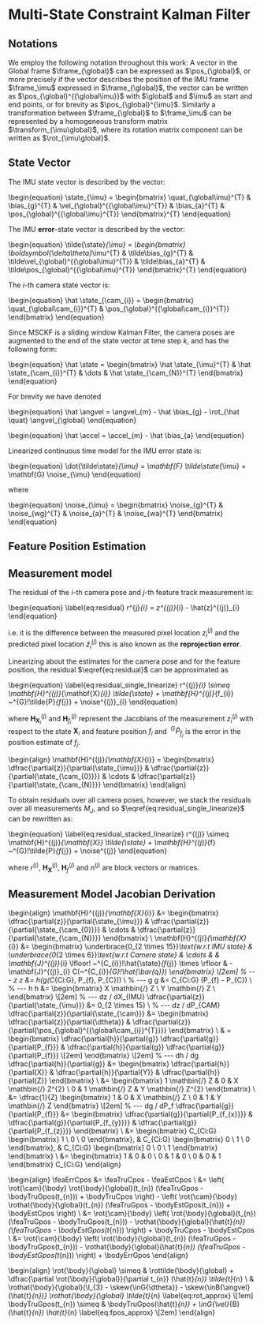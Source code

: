 # Multi-State Constraint Kalman Filter

$$
  % General
  \newcommand{\state}{\mathbf{X}}
  \newcommand{\frame}{\mathcal{F}}
  \newcommand{\quat}{\mathbf{q}}
  \newcommand{\accel}{\mathbf{a}}
  \newcommand{\vel}{\mathbf{v}}
  \newcommand{\angvel}{\boldsymbol{\omega}}
  \newcommand{\pos}{\mathbf{r}}
  \newcommand{\transform}{\mathbf{T}}
  \newcommand{\rot}[2]{{}^{#1}_{#2}\mathbf{R}}
  \newcommand{\rottilde}[2]{{}^{#1}_{#2}\mathbf{\tilde R}}
  \newcommand{\rothat}[2]{{}^{#1}_{#2}\mathbf{\hat R}}
  \newcommand{\bias}{\mathbf{b}}
  \newcommand{\noise}{\mathbf{n}}
  \newcommand{\I}{\mathbf{I}}
  % Frames
  \newcommand{\global}{\text{G}}
  \newcommand{\imu}{\text{I}}
  \newcommand{\cam}{\text{C}}
  \newcommand{\body}{\text{B}}
  \newcommand{\inG}{{}^{G}}
  \newcommand{\inB}{{}^{B}}
  \newcommand{\inC}{{}^{C}}
  % Custom
  \newcommand{\dtheta}{\boldsymbol{\delta\theta}}
  \newcommand{\skew}[1]{\lfloor #1 \enspace \times \rfloor}
  \newcommand{\feaTruGpos}{{}^{G}p_{f}}
  \newcommand{\feaErrGpos}{{}^{G}\tilde{p}_{f}}
  \newcommand{\feaEstGpos}{{}^{G}\hat{p}_{f}}
  \newcommand{\feaTruCpos}{{}^{C}p_{f}}
  \newcommand{\feaErrCpos}{{}^{C}\tilde{p}_{f}}
  \newcommand{\feaEstCpos}{{}^{C}\hat{p}_{f}}
  \newcommand{\bodyTruGpos}{{}^{G}p_{B}}
  \newcommand{\bodyErrGpos}{{}^{G}\tilde{p}_{B}}
  \newcommand{\bodyEstGpos}{{}^{G}\hat{p}_{B}}
  \newcommand{\bodyTruCpos}{{}^{C}p_{B}}
  \newcommand{\bodyErrCpos}{{}^{C}\tilde{p}_{B}}
  \newcommand{\bodyEstCpos}{{}^{C}\hat{p}_{B}} $$



## Notations

We employ the following notation throughout this work: A vector in the Global
frame $\frame_{\global}$ can be expressed as $\pos_{\global}$, or more
precisely if the vector describes the position of the IMU frame $\frame_\imu$
expressed in $\frame_{\global}$, the vector can be written as
$\pos_{\global}^{{\global\imu}}$ with $\global$ and $\imu$ as start and end
points, or for brevity as $\pos_{\global}^{\imu}$. Similarly a transformation
between $\frame_{\global}$ to $\frame_\imu$ can be represented by a homogeneous
transform matrix $\transform_{\imu\global}$, where its rotation matrix
component can be written as $\rot_{\imu\global}$.



## State Vector

The IMU state vector is described by the vector:

\begin{equation}
  \state_{\imu} = \begin{bmatrix}
    \quat_{\global\imu}^{T}
    & \bias_{g}^{T}
    & \vel_{\global}^{{\global\imu}^{T}}
    & \bias_{a}^{T}
    & \pos_{\global}^{{\global\imu}^{T}}
  \end{bmatrix}^{T}
\end{equation}

The IMU **error**-state vector is described by the vector:

\begin{equation}
  \tilde{\state}_{\imu} = \begin{bmatrix}
    \boldsymbol{\delta\theta}_\imu^{T}
    & \tilde\bias_{g}^{T}
    & \tilde\vel_{\global}^{{\global\imu}^{T}}
    & \tilde\bias_{a}^{T}
    & \tilde\pos_{\global}^{{\global\imu}^{T}}
  \end{bmatrix}^{T}
\end{equation}

The $i$-th camera state vector is:

\begin{equation}
  \hat \state_{\cam_{i}} = \begin{bmatrix}
    \quat_{\global\cam_{i}}^{T}
    & \pos_{\global}^{{\global\cam_{i}}^{T}}
  \end{bmatrix}
\end{equation}

Since MSCKF is a sliding window Kalman Filter, the camera poses are augmented
to the end of the state vector at time step $k$, and has the following form:

\begin{equation}
  \hat \state = \begin{bmatrix}
    \hat \state_{\imu}^{T}
    & \hat \state_{\cam_{i}}^{T}
    & \dots
    & \hat \state_{\cam_{N}}^{T}
  \end{bmatrix}
\end{equation}

For brevity we have denoted

\begin{equation}
  \hat \angvel = \angvel_{m} - \hat \bias_{g} - \rot_{\hat \quat} \angvel_{\global}
\end{equation}

\begin{equation}
  \hat \accel = \accel_{m} - \hat \bias_{a}
\end{equation}

Linearized continuous time model for the IMU error state is:

\begin{equation}
  \dot{\tilde\state}_{\imu} =
    \mathbf{F} \tilde\state_{\imu} +
    \mathbf{G} \noise_{\imu}
\end{equation}

where

\begin{equation}
  \noise_{\imu} = \begin{bmatrix}
    \noise_{g}^{T}
    & \noise_{wg}^{T}
    & \noise_{a}^{T}
    & \noise_{wa}^{T}
  \end{bmatrix}
\end{equation}


## Feature Position Estimation




## Measurement model

The residual of the $i$-th camera pose and $j$-th feature track
measurement is:

\begin{equation} \label{eq:residual}
  r^{j}_{i} = z^{(j)}_{i} - \hat{z}^{(j)}_{i}
\end{equation}

i.e. it is the difference between the measured pixel location $z^{(j)}_{i}$ and
the predicted pixel location $\hat{z}^{(j)}_{i}$ this is also known as the
**reprojection error**.

Linearizing about the estimates for the camera pose and for the feature
position, the residual $\eqref{eq:residual}$ can be approximated as

\begin{equation} \label{eq:residual_single_linearize}
  r^{(j)}_{i} \simeq
    \mathbf{H}^{(j)}_{\mathbf{X}_{i}} \tilde{\state} +
    \mathbf{H}^{(j)}_{f_{i}} ~^{G}\!\tilde{P}_{f_{j}} + \noise^{(j)}_{i}
\end{equation}

where $\mathbf{H}^{(j)}_{\mathbf{X}_{i}}$ and $\mathbf{H}^{(j)}_{f_{i}}$
represent the Jacobians of the measurement $z^{(j)}_{i}$ with respect to the
state $\mathbf{X}_{i}$ and feature position $f_{i}$ and
$~^{G}\!\tilde{P}_{f_{j}}$ is the error in the position estimate of $f_{j}$.

\begin{align}
  \mathbf{H}^{(j)}_{\mathbf{X}_{i}} = \begin{bmatrix}
    \dfrac{\partial{z}}{\partial{\state_{\imu}}}
    & \dfrac{\partial{z}}{\partial{\state_{\cam_{0}}}}
    & \cdots
    & \dfrac{\partial{z}}{\partial{\state_{\cam_{N}}}}
  \end{bmatrix}
\end{align}

To obtain residuals over all camera poses, however, we stack the residuals
over all measurements $M_{J}$, and so $\eqref{eq:residual_single_linearize}$
can be rewritten as:

\begin{equation} \label{eq:residual_stacked_linearize}
  r^{(j)} \simeq
    \mathbf{H}^{(j)}_{\mathbf{X}} \tilde{\state} +
    \mathbf{H}^{(j)}_{f} ~^{G}\!\tilde{P}_{f_{j}} + \noise^{(j)}
\end{equation}

where $r^{(j)}$, $\mathbf{H}^{(j)}_{\mathbf{X}}$, $\mathbf{H}^{(j)}_{f}$ and
$n^{(j)}$ are block vectors or matrices.


## Measurement Model Jacobian Derivation

\begin{align}
  \mathbf{H}^{(j)}_{\mathbf{X}_{i}} &= \begin{bmatrix}
    \dfrac{\partial{z}}{\partial{\state_{\imu}}}
    & \dfrac{\partial{z}}{\partial{\state_{\cam_{0}}}}
    & \cdots
    & \dfrac{\partial{z}}{\partial{\state_{\cam_{N}}}}
  \end{bmatrix} \\
  \mathbf{H}^{(j)}_{\mathbf{X}_{i}} &= \begin{bmatrix}
    \underbrace{0_{2 \times 15}}_\text{w.r.t IMU state}
    & \underbrace{0_{2 \times 6}}_\text{w.r.t Camera state}
    & \cdots &
    & \mathbf{J}^{(j)}_{i}
      \lfloor\! ~^{C_{i}}\!\hat{\state}_{f_{j}} \times \rfloor
    & - \mathbf{J}^{(j)}_{i} C(~^{C_{i}}_{G}\!\hat{\bar{q}})
  \end{bmatrix} \\[2em]
  % --- z
  z &= h(g(C_{Ci:G}, P_{f}, P_{C})) \\
  % --- g
  g &= C_{Ci:G} (P_{f} - P_{C}) \\
  % --- h
  h &= \begin{bmatrix}
    X \mathbin{/} Z \\
    Y \mathbin{/} Z \\
  \end{bmatrix} \\[2em]
  % --- dz / dX_{IMU}
  \dfrac{\partial{z}}{\partial{\state_{\imu}}} &= 0_{2 \times 15} \\
  % --- dz / dP_{CAM}
  \dfrac{\partial{z}}{\partial{\state_{\cam}}} &= \begin{bmatrix}
    \dfrac{\partial{z}}{\partial{\dtheta}}
    & \dfrac{\partial{z}}{\partial{\pos_{\global}^{{\global\cam_{i}}^{T}}}}
  \end{bmatrix} \\
  & = \begin{bmatrix}
    \dfrac{\partial{h}}{\partial{g}}
    \dfrac{\partial{g}}{\partial{P_{f}}}
    & \dfrac{\partial{h}}{\partial{g}}
    \dfrac{\partial{g}}{\partial{P_{f}}} \\[2em]
  \end{bmatrix} \\[2em]
  % --- dh / dg
  \dfrac{\partial{h}}{\partial{g}} &= \begin{bmatrix}
    \dfrac{\partial{h}}{\partial{X}} &
    \dfrac{\partial{h}}{\partial{Y}} &
    \dfrac{\partial{h}}{\partial{Z}}
  \end{bmatrix} \\
  &= \begin{bmatrix}
    1 \mathbin{/} Z & 0 & X \mathbin{/} Z^{2} \\
    0 & 1 \mathbin{/} Z & Y \mathbin{/} Z^{2}
  \end{bmatrix} \\
  &= \dfrac{1}{Z} \begin{bmatrix}
    1 & 0 & X \mathbin{/} Z \\
    0 & 1 & Y \mathbin{/} Z
  \end{bmatrix} \\[2em]
  % --- dg / dP_f
  \dfrac{\partial{g}}{\partial{P_{f}}} &= \begin{bmatrix}
    \dfrac{\partial{g}}{\partial{P_{f_{x}}}} &
    \dfrac{\partial{g}}{\partial{P_{f_{y}}}} &
    \dfrac{\partial{g}}{\partial{P_{f_{z}}}}
  \end{bmatrix} \\
  &= \begin{bmatrix}
    C_{Ci:G} \begin{bmatrix} 1 \\ 0 \\ 0 \end{bmatrix},
    & C_{Ci:G} \begin{bmatrix} 0 \\ 1 \\ 0 \end{bmatrix},
    & C_{Ci:G} \begin{bmatrix} 0 \\ 0 \\ 1 \end{bmatrix}
  \end{bmatrix} \\
  &= \begin{bmatrix}
    1 & 0 & 0 \\
    0 & 1 & 0 \\
    0 & 0 & 1
  \end{bmatrix} C_{Ci:G}
\end{align}

\begin{align}
  \feaErrCpos &= \feaTruCpos - \feaEstCpos \\
  &=
  \left(
    \rot{\cam}{\body}
    \rot{\body}{\global}(t_{n})
    (\feaTruGpos - \bodyTruGpos(t_{n})) + \bodyTruCpos
  \right) -
  \left(
    \rot{\cam}{\body}
    \rothat{\body}{\global}(t_{n})
    (\feaTruGpos - \bodyEstGpos(t_{n})) + \bodyEstCpos
  \right) \\
  &=
  \rot{\cam}{\body}
    \left(
      \rot{\body}{\global}(t_{n})
      (\feaTruGpos - \bodyTruGpos(t_{n})) -
      \rothat{\body}{\global}(\hat{t}_{n})
      (\feaTruGpos - \bodyEstGpos(t_{n}))
    \right) +
    \bodyTruCpos - \bodyEstCpos \\
  &=
  \rot{\cam}{\body}
    \left(
      \rot{\body}{\global}(t_{n})
      (\feaTruGpos - \bodyTruGpos(t_{n})) -
      \rothat{\body}{\global}(\hat{t}_{n})
      (\feaTruGpos - \bodyEstGpos(t_{n}))
    \right) +
  \bodyErrGpos
\end{align}

\begin{align}
  \rot{\body}{\global} \simeq
    & \rottilde{\body}{\global} +
      \dfrac{\partial \rot{\body}{\global}}{\partial t_{n}} (\hat{t}_{n}) \tilde{t}_{n} \\
    & \rothat{\body}{\global}(\I_{3} - \skew{\inG{\dtheta}} -
      \skew{\inB{\angvel}(\hat{t}_{n})}
      \rothat{\body}{\global} \tilde{t}_{n}
      \label{eq:rot_approx} \\[1em]
  \bodyTruGpos(t_{n}) \simeq
    & \bodyTruGpos(\hat{t}_{n}) +
      \inG{\vel}_{B}(\hat{t}_{n}) \hat{t}_{n}
      \label{eq:fpos_approx} \\[2em]
\end{align}
